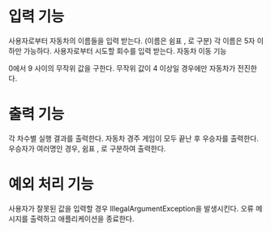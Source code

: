 # 입력 기능

사용자로부터 자동차의 이름들을 입력 받는다. (이름은 쉼표 , 로 구분)
각 이름은 5자 이하만 가능하다.
사용자로부터 시도할 회수를 입력 받는다.
자동차 이동 기능

0에서 9 사이의 무작위 값을 구한다.
무작위 값이 4 이상일 경우에만 자동차가 전진한다.

# 출력 기능

각 차수별 실행 결과를 출력한다.
자동차 경주 게임이 모두 끝난 후 우승자를 출력한다.
우승자가 여러명인 경우, 쉼표 , 로 구분하여 출력한다.

# 예외 처리 기능

사용자가 잘못된 값을 입력할 경우 IllegalArgumentException을 발생시킨다.
오류 메시지를 출력하고 애플리케이션을 종료한다.
